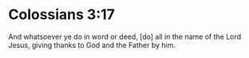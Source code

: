 # Colossians 3:17

And whatsoever ye do in word or deed, [do] all in the name of the Lord Jesus, giving thanks to God and the Father by him.